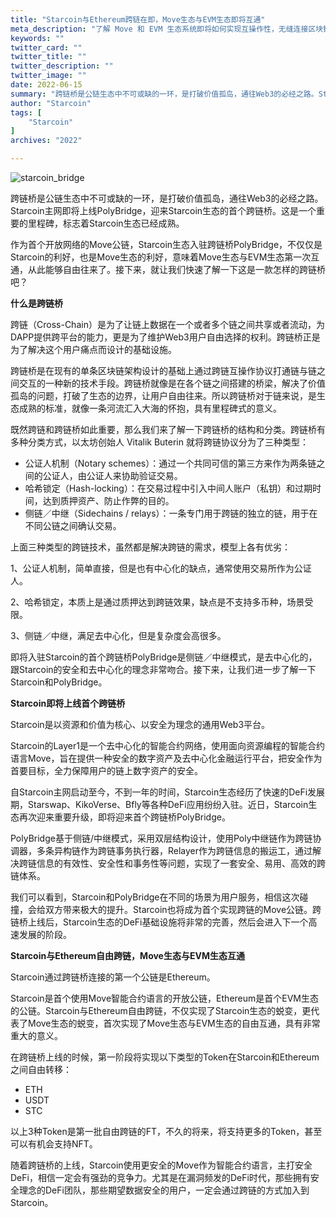 ```yaml
---
title: "Starcoin与Ethereum跨链在即，Move生态与EVM生态即将互通"
meta_description: "了解 Move 和 EVM 生态系统即将如何实现互操作性，无缝连接区块链开发。"
keywords: ""
twitter_card: ""
twitter_title: ""
twitter_description: ""
twitter_image: ""
date: 2022-06-15
summary: "跨链桥是公链生态中不可或缺的一环，是打破价值孤岛，通往Web3的必经之路。Starcoin主网即将上线PolyBridge，迎来Starcoin生态的首个跨链桥。这是一个重要的里程碑...."
author: "Starcoin"
tags: [
    "Starcoin"
]
archives: "2022"

---
```


![starcoin_bridge](/images/hackathon/starcoin_bridge.jpeg)

跨链桥是公链生态中不可或缺的一环，是打破价值孤岛，通往Web3的必经之路。Starcoin主网即将上线PolyBridge，迎来Starcoin生态的首个跨链桥。这是一个重要的里程碑，标志着Starcoin生态已经成熟。

作为首个开放网络的Move公链，Starcoin生态入驻跨链桥PolyBridge，不仅仅是Starcoin的利好，也是Move生态的利好，意味着Move生态与EVM生态第一次互通，从此能够自由往来了。接下来，就让我们快速了解一下这是一款怎样的跨链桥吧？

**什么是跨链桥**

跨链（Cross-Chain）是为了让链上数据在一个或者多个链之间共享或者流动，为DAPP提供跨平台的能力，更是为了维护Web3用户自由选择的权利。跨链桥正是为了解决这个用户痛点而设计的基础设施。

跨链桥是在现有的单条区块链架构设计的基础上通过跨链互操作协议打通链与链之间交互的一种新的技术手段。跨链桥就像是在各个链之间搭建的桥梁，解决了价值孤岛的问题，打破了生态的边界，让用户自由往来。所以跨链桥对于链来说，是生态成熟的标准，就像一条河流汇入大海的怀抱，具有里程碑式的意义。

既然跨链和跨链桥如此重要，那么我们来了解一下跨链桥的结构和分类。跨链桥有多种分类方式，以太坊创始人 Vitalik Buterin 就将跨链协议分为了三种类型：

- 公证人机制（Notary schemes）：通过一个共同可信的第三方来作为两条链之间的公证人，由公证人来协助验证交易。
- 哈希锁定（Hash-locking）：在交易过程中引入中间人账户（私钥）和过期时间，达到质押资产、防止作弊的目的。
- 侧链／中继（Sidechains / relays）：一条专门用于跨链的独立的链，用于在不同公链之间确认交易。

上面三种类型的跨链技术，虽然都是解决跨链的需求，模型上各有优劣：

1、公证人机制，简单直接，但是也有中心化的缺点，通常使用交易所作为公证人。

2、哈希锁定，本质上是通过质押达到跨链效果，缺点是不支持多币种，场景受限。

3、侧链／中继，满足去中心化，但是复杂度会高很多。

即将入驻Starcoin的首个跨链桥PolyBridge是侧链／中继模式，是去中心化的，跟Starcoin的安全和去中心化的理念非常吻合。接下来，让我们进一步了解一下Starcoin和PolyBridge。

**Starcoin即将上线首个跨链桥**

Starcoin是以资源和价值为核心、以安全为理念的通用Web3平台。

Starcoin的Layer1是一个去中心化的智能合约网络，使用面向资源编程的智能合约语言Move，旨在提供一种安全的数字资产及去中心化金融运行平台，把安全作为首要目标，全力保障用户的链上数字资产的安全。

自Starcoin主网启动至今，不到一年的时间，Starcoin生态经历了快速的DeFi发展期，Starswap、KikoVerse、Bfly等各种DeFi应用纷纷入驻。近日，Starcoin生态再次迎来重要升级，即将迎来首个跨链桥PolyBridge。

PolyBridge基于侧链/中继模式，采用双层结构设计，使用Poly中继链作为跨链协调器，多条异构链作为跨链事务执行器，Relayer作为跨链信息的搬运工，通过解决跨链信息的有效性、安全性和事务性等问题，实现了一套安全、易用、高效的跨链体系。

我们可以看到，Starcoin和PolyBridge在不同的场景为用户服务，相信这次碰撞，会给双方带来极大的提升。Starcoin也将成为首个实现跨链的Move公链。跨链桥上线后，Starcoin生态的DeFi基础设施将非常的完善，然后会进入下一个高速发展的阶段。

**Starcoin与Ethereum自由跨链，Move生态与EVM生态互通**

Starcoin通过跨链桥连接的第一个公链是Ethereum。

Starcoin是首个使用Move智能合约语言的开放公链，Ethereum是首个EVM生态的公链。Starcoin与Ethereum自由跨链，不仅实现了Starcoin生态的蜕变，更代表了Move生态的蜕变，首次实现了Move生态与EVM生态的自由互通，具有非常重大的意义。

在跨链桥上线的时候，第一阶段将实现以下类型的Token在Starcoin和Ethereum之间自由转移：

- ETH
- USDT
- STC

以上3种Token是第一批自由跨链的FT，不久的将来，将支持更多的Token，甚至可以有机会支持NFT。

随着跨链桥的上线，Starcoin使用更安全的Move作为智能合约语言，主打安全DeFi，相信一定会有强劲的竞争力。尤其是在漏洞频发的DeFi时代，那些拥有安全理念的DeFi团队，那些期望数据安全的用户，一定会通过跨链的方式加入到Starcoin。